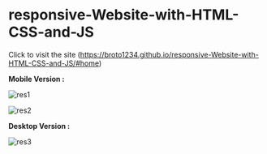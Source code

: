 # responsive-Website-with-HTML-CSS-and-JS


Click to visit the site (https://broto1234.github.io/responsive-Website-with-HTML-CSS-and-JS/#home)



**Mobile Version :**

![res1](https://github.com/broto1234/responsive-Website-with-HTML-CSS-and-JS/assets/73961811/52e3de37-a6ab-4f96-8e6a-135dc6791bf0)

![res2](https://github.com/broto1234/responsive-Website-with-HTML-CSS-and-JS/assets/73961811/b1cb76dc-d6c3-4eec-acec-5238c3d9f6c9)



**Desktop Version :**

![res3](https://github.com/broto1234/responsive-Website-with-HTML-CSS-and-JS/assets/73961811/40a74934-0382-49ab-bbee-5784cbdf593b)

